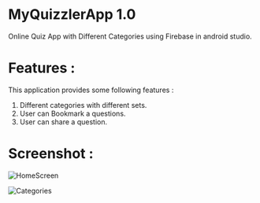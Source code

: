 # MyQuizzlerApp 1.0
Online Quiz App with Different Categories using Firebase in android studio.

# Features :
This application provides some following features :

1. Different categories with different sets.
2. User can Bookmark a questions.
3. User can share a question.

# Screenshot : 

![HomeScreen](https://user-images.githubusercontent.com/52040275/83490785-4836f180-a4ce-11ea-8143-2ea35d21ad2c.jpg)




![Categories](https://user-images.githubusercontent.com/52040275/83490856-643a9300-a4ce-11ea-8e50-5e99e410072e.jpg)



